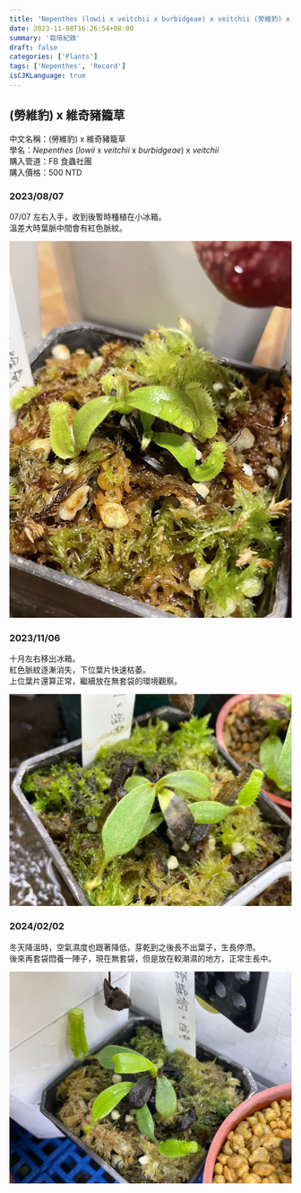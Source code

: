 ```yaml
---
title: 'Nepenthes (lowii x veitchii x burbidgeae) x veitchii (勞維豹) x 維奇豬籠草'
date: 2023-11-08T16:26:54+08:00
summary: '栽培紀錄'
draft: false
categories: ['Plants']
tags: ['Nepenthes', 'Record']
isCJKLanguage: true
---
```


## (勞維豹) x 維奇豬籠草

中文名稱：(勞維豹) x 維奇豬籠草  
學名：*Nepenthes* (*lowii* x *veitchii* x *burbidgeae*) x *veitchii*  
購入管道：FB 食蟲社團  
購入價格：500 NTD  

### 2023/08/07

07/07 左右入手，收到後暫時種植在小冰箱。  
溫差大時葉脈中間會有紅色脈紋。  

![2023-08-07](./images/2023-08-07.jpg)

### 2023/11/06

十月左右移出冰箱。  
紅色脈紋逐漸消失，下位葉片快速枯萎。  
上位葉片還算正常，繼續放在無套袋的環境觀察。  

![2023-11-06](./images/2023-11-06.jpg)

### 2024/02/02

冬天降溫時，空氣濕度也跟著降低，芽乾到之後長不出葉子，生長停滯。  
後來再套袋悶養一陣子，現在無套袋，但是放在較潮濕的地方，正常生長中。  

![2024-02-02](./images/2024-02-02.jpg)
